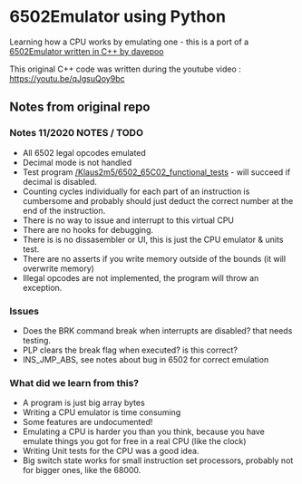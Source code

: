 # 6502Emulator using Python

Learning how a CPU works by emulating one - this is a port of a [6502Emulator written in C++ by davepoo](https://github.com/davepoo/6502Emulator)

This original C++ code was written during the youtube video : https://youtu.be/qJgsuQoy9bc

## Notes from original repo

### Notes 11/2020 NOTES / TODO

* All 6502 legal opcodes emulated
* Decimal mode is not handled
* Test program [/Klaus2m5/6502_65C02_functional_tests](https://github.com/Klaus2m5/6502_65C02_functional_tests) - will succeed if decimal is disabled.
* Counting cycles individually for each part of an instruction is cumbersome and probably should just deduct the correct number at the end of the instruction.
* There is no way to issue and interrupt to this virtual CPU
* There are no hooks for debugging.
* There is is no dissasembler or UI, this is just the CPU emulator & units test.
* There are no asserts if you write memory outside of the bounds (it will overwrite memory)
* Illegal opcodes are not implemented, the program will throw an exception.

### Issues

* Does the BRK command break when interrupts are disabled? that needs testing.
* PLP clears the break flag when executed? is this correct?
* INS_JMP_ABS, see notes about bug in 6502 for correct emulation 

### What did we learn from this?

* A program is just big array bytes
* Writing a CPU emulator is time consuming
* Some features are undocumented!
* Emulating a CPU is harder you than you think, because you have emulate things you got for free in a real CPU (like the clock)
* Writing Unit tests for the CPU was a good idea.
* Big switch state works for small instruction set processors, probably not for bigger ones, like the 68000.
